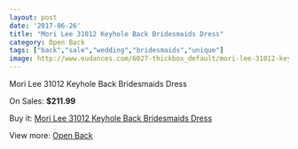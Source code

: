 ```yaml
---
layout: post
date: '2017-06-26'
title: "Mori Lee 31012 Keyhole Back Bridesmaids Dress"
category: Open Back
tags: ["back","sale","wedding","bridesmaids","unique"]
image: http://www.eudances.com/6027-thickbox_default/mori-lee-31012-keyhole-back-bridesmaids-dress.jpg
---
```

Mori Lee 31012 Keyhole Back Bridesmaids Dress

On Sales: **$211.99**
<a href="https://www.eudances.com/en/open-back/2144-mori-lee-31012-keyhole-back-bridesmaids-dress.html"><amp-img layout="responsive" width="600" height="600" src="//www.eudances.com/6027-thickbox_default/mori-lee-31012-keyhole-back-bridesmaids-dress.jpg" alt="Mori Lee 31012 Keyhole Back Bridesmaids Dress 0" /></a>
<a href="https://www.eudances.com/en/open-back/2144-mori-lee-31012-keyhole-back-bridesmaids-dress.html"><amp-img layout="responsive" width="600" height="600" src="//www.eudances.com/6028-thickbox_default/mori-lee-31012-keyhole-back-bridesmaids-dress.jpg" alt="Mori Lee 31012 Keyhole Back Bridesmaids Dress 1" /></a>

Buy it: [Mori Lee 31012 Keyhole Back Bridesmaids Dress](https://www.eudances.com/en/open-back/2144-mori-lee-31012-keyhole-back-bridesmaids-dress.html "Mori Lee 31012 Keyhole Back Bridesmaids Dress")

View more: [Open Back](https://www.eudances.com/en/24-open-back "Open Back")